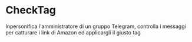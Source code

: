# CheckTag
Inpersonifica l'amministratore di un gruppo Telegram, controlla i messaggi per catturare i link di Amazon ed applicargli il giusto tag
